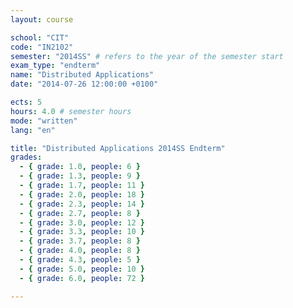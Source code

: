 ```yaml
---
layout: course

school: "CIT"
code: "IN2102"
semester: "2014SS" # refers to the year of the semester start
exam_type: "endterm"
name: "Distributed Applications"
date: "2014-07-26 12:00:00 +0100"

ects: 5
hours: 4.0 # semester hours
mode: "written"
lang: "en"

title: "Distributed Applications 2014SS Endterm"
grades:
  - { grade: 1.0, people: 6 }
  - { grade: 1.3, people: 9 }
  - { grade: 1.7, people: 11 }
  - { grade: 2.0, people: 18 }
  - { grade: 2.3, people: 14 }
  - { grade: 2.7, people: 8 }
  - { grade: 3.0, people: 12 }
  - { grade: 3.3, people: 10 }
  - { grade: 3.7, people: 8 }
  - { grade: 4.0, people: 8 }
  - { grade: 4.3, people: 5 }
  - { grade: 5.0, people: 10 }
  - { grade: 6.0, people: 72 }

---
```

